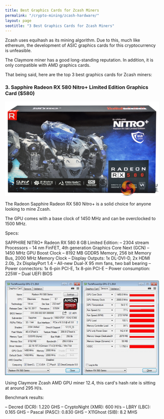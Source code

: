 ```yaml
---
title: Best Graphics Cards for Zcash Miners   
permalink: "/crypto-mining/zcash-hardware/"
layout: page
seotitle: "3 Best Graphics Cards for Zcash Miners" 
---
```


Zcash uses equihash as its mining algorithm. Due to this, much like ethereum, the development of ASIC graphics cards for this cryptocurrency is unfeasible. 

The Claymore miner has a good long-standing reputation. In addition, it is only compatible with AMD graphics cards. 

That being said, here are the top 3 best graphics cards for Zcash miners: 

### 3. Sapphire Radeon RX 580 Nitro+ Limited Edition Graphics Card ($580)

![RX 580](/img/cryptocurrency/gpu/rx-580-nitro.jpg "RX 580 NITRO")

The Radeon Sapphire Radeon RX 580 Nitro+ is a solid choice for anyone looking to mine Zcash. 

The GPU comes with a base clock of 1450 MHz and can be overclocked to 1500 MHz. 

Specs: 

SAPPHIRE NITRO+ Radeon RX 580 8 GB Limited Edition:
– 2304 stream Processors
– 14 nm FinFET, 4th generation Graphics Core Next (GCN)
– 1450 MHz GPU Boost Clock
– 8192 MB GDDR5 Memory, 256 bit Memory Bus, 2000 MHz Memory Clock
– Display Outputs: 1x DL-DVI-D, 2x HDMI 2.0b, 2x DisplayPort 1.4
– All-new Dual-X 95 mm fans, two ball bearing
– Power connectors: 1x 6-pin PCI-E, 1x 8-pin PCI-E
– Power consumption: 225W
– Dual UEFI BIOS

![RX 580 Specs](/img/cryptocurrency/gpu/rx-580-nitro-specs.jpg "RX 580 SPECS")

Using Claymore Zcash AMD GPU miner 12.4, this card's hash rate is sitting at around 295 H/s. 

Benchmark results: 

– Decred (DCR): 1.220 GHS
– CryptoNight (XMR): 600 H/s
– LBRY (LBC): 0.165 GHS
– Pascal (PASC): 0.830 GHS
– X11Ghost (SIB): 8.2 MHS

